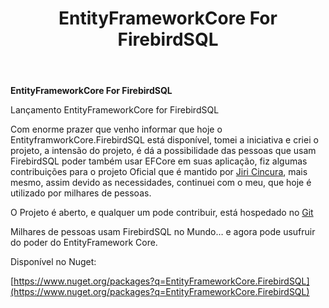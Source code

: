 ﻿---
title: "EntityFrameworkCore For FirebirdSQL"
comments: false
excerpt_separator: "Ler mais"
categories:
  - Provider
tags:
  - CSharp
  - NetStandard
  - EntityFrameworkCore
---

**EntityFrameworkCore For FirebirdSQL**

Lançamento EntityFrameworkCore for FirebirdSQL

Com enorme prazer que venho informar que hoje o EntityframworkCore.FirebirdSQL está disponível, tomei a iniciativa e criei o projeto, a intensão do projeto, é dá a possibilidade
das pessoas que usam FirebirdSQL poder também usar EFCore em suas aplicação, fiz algumas contribuições para o projeto Oficial que é mantido por [Jiri Cincura](https://www.tabsoverspaces.com/233653-preview-of-entity-framework-core-2-0-support-for-firebird-and-firebirdclient-6-0/), mais mesmo, assim
devido as necessidades, continuei com o meu, que hoje é utilizado por milhares de pessoas.

O Projeto é aberto, e qualquer um pode contribuir, está hospedado no [Git](https://github.com/ralmsdeveloper/EntityFrameworkCore.FirebirdSQL)

Milhares de pessoas usam FirebirdSQL no Mundo… e agora pode usufruir do poder do EntityFramework Core.

Disponível no Nuget:

[https://www.nuget.org/packages?q=EntityFrameworkCore.FirebirdSQL](https://www.nuget.org/packages?q=EntityFrameworkCore.FirebirdSQL)
